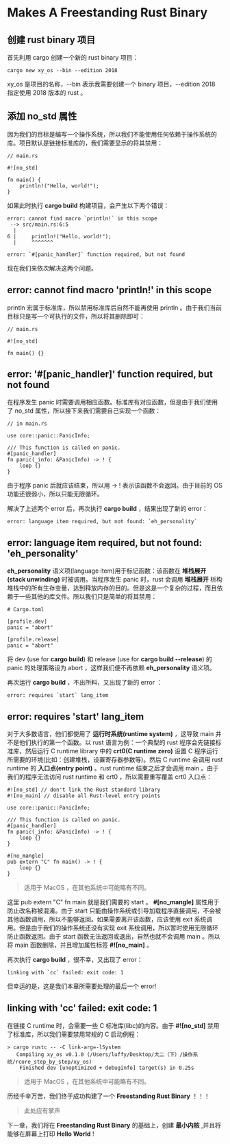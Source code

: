 # Makes A Freestanding Rust Binary

## 创建 rust binary 项目

首先利用 cargo 创建一个新的 rust binary 项目：
```
cargo new xy_os --bin --edition 2018
```

xy_os 是项目的名称，--bin 表示我需要创建一个 binary 项目，--edition 2018 指定使用 2018 版本的 rust 。

## 添加 no_std 属性

因为我们的目标是编写一个操作系统，所以我们不能使用任何依赖于操作系统的库。项目默认是链接标准库的，我们需要显示的将其禁用：
```
// main.rs

#![no_std]

fn main() {
    println!("Hello, world!");
}
```

如果此时执行 **cargo build** 构建项目，会产生以下两个错误：
```
error: cannot find macro `println!` in this scope
 --> src/main.rs:6:5
  |
6 |     println!("Hello, world!");
  |     ^^^^^^^

error: `#[panic_handler]` function required, but not found
```

现在我们来依次解决这两个问题。

## error: cannot find macro 'println!' in this scope

println 宏属于标准库，所以禁用标准库后自然不能再使用 println 。由于我们当前目标只是写一个可执行的文件，所以将其删除即可：
```
// main.rs

#![no_std]

fn main() {}
```

## error: '#[panic_handler]' function required, but not found

在程序发生 panic 时需要调用相应函数。标准库有对应函数，但是由于我们使用了 no_std 属性，所以接下来我们需要自己实现一个函数：
```
// in main.rs

use core::panic::PanicInfo;

/// This function is called on panic.
#[panic_handler]
fn panic(_info: &PanicInfo) -> ! {
    loop {}
}
```

由于程序 panic 后就应该结束，所以用 -> ! 表示该函数不会返回。由于目前的 OS 功能还很弱小，所以只能无限循环。

解决了上述两个 error 后，再次执行 **cargo build** ，结果出现了新的 error：
```
error: language item required, but not found: `eh_personality`
```

## error: language item required, but not found: 'eh_personality'

**eh_personality** 语义项(language item)用于标记函数：该函数在 **堆栈展开(stack unwinding)** 时被调用。当程序发生 panic 时，rust 会调用 **堆栈展开** 析构堆栈中的所有生存变量，达到释放内存的目的。但是这是一个复杂的过程，而且依赖于一些其他的库文件。所以我们只是简单的将其禁用：
```
# Cargo.toml

[profile.dev]
panic = "abort"

[profile.release]
panic = "abort"
```

将 dev (use for **cargo build**) 和 release (use for **cargo build --release**) 的 panic 的处理策略设为 abort ，这样我们便不再依赖 **eh_personality** 语义项。

再次运行 **cargo build** ，不出所料，又出现了新的 error ：
```
error: requires `start` lang_item
```

## error: requires 'start' lang_item

对于大多数语言，他们都使用了 **运行时系统(runtime system)** ，这导致 main 并不是他们执行的第一个函数。以 rust 语言为例：一个典型的 rust 程序会先链接标准库，然后运行 C runtime library 中的 **crt0(C runtime zero)** 设置 C 程序运行所需要的环境(比如：创建堆栈，设置寄存器参数等)。然后 C runtime 会调用 rust runtime 的 **入口点(entry point)** 。rust runtime 结束之后才会调用 main 。由于我们的程序无法访问 rust runtime 和 crt0 ，所以需要重写覆盖 crt0 入口点：
```
#![no_std] // don't link the Rust standard library
#![no_main] // disable all Rust-level entry points

use core::panic::PanicInfo;

/// This function is called on panic.
#[panic_handler]
fn panic(_info: &PanicInfo) -> ! {
    loop {}
}

#[no_mangle]
pub extern "C" fn main() -> ! {
    loop {}
}
```
> 适用于 MacOS ，在其他系统中可能略有不同。

这里 pub extern "C" fn main 就是我们需要的 start 。 **#[no_mangle]** 属性用于防止改名称被混淆。由于 start 只能由操作系统或引导加载程序直接调用，不会被其他函数调用，所以不能够返回。如果需要离开该函数，应该使用 exit 系统调用。但是由于我们的操作系统还没有实现 exit 系统调用，所以暂时使用无限循环防止函数返回。由于 start 函数无法返回或退出，自然也就不会调用 main 。所以将 main
函数删除，并且增加属性标签 **#![no_main]** 。

再次执行 **cargo build** ，很不幸，又出现了 error：
```
linking with `cc` failed: exit code: 1
```

但幸运的是，这是我们本章所需要处理的最后一个 error!

## linking with 'cc' failed: exit code: 1

在链接 C runtime 时，会需要一些 C 标准库(libc)的内容。由于 **#![no_std]** 禁用了标准库，所以我们需要禁用常规的 C 启动例程：
```
> cargo rustc -- -C link-arg=-lSystem
   Compiling xy_os v0.1.0 (/Users/luffy/Desktop/大二（下）/操作系统/rcore_step_by_step/xy_os)
    Finished dev [unoptimized + debuginfo] target(s) in 0.25s
```
> 适用于 MacOS ，在其他系统中可能略有不同。

历经千辛万苦，我们终于成功构建了一个 **Freestanding Rust Binary** ！！！
> 此处应有掌声

下一章，我们将在 **Freestanding Rust Binary** 的基础上，创建 **最小内核** ,并且将能够在屏幕上打印 **Hello World** !